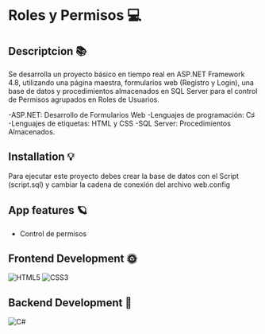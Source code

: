# Roles y Permisos 💻
## Descriptcion 📚
 Se desarrolla un proyecto básico en tiempo real en ASP.NET Framework 4.8, utilizando una página maestra, formularios web (Registro y Login), una base de datos y procedimientos almacenados en SQL Server para el control de Permisos agrupados en Roles de Usuarios.

-ASP.NET: Desarrollo de Formularios Web
-Lenguajes de programación: C♯
-Lenguajes de etiquetas: HTML y CSS
-SQL Server: Procedimientos Almacenados. 
## Installation 💡 
 Para ejecutar este proyecto debes crear la base de datos con el Script (script.sql) y cambiar la cadena de conexión del archivo web.config

 
## App features 🪐
 - Control de permisos 
## Frontend Development 🌞 
 ![HTML5](https://img.shields.io/badge/html5-%23E34F26.svg?style=for-the-badge&logo=html5&logoColor=white) ![CSS3](https://img.shields.io/badge/css3-%231572B6.svg?style=for-the-badge&logo=css3&logoColor=white) 
## Backend Development 🌚 
 ![C#](https://img.shields.io/badge/c%23-%23239120.svg?style=for-the-badge&logo=c-sharp&logoColor=white) 
